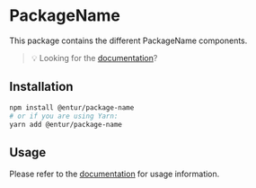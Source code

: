 # PackageName

This package contains the different PackageName components.

> 💡 Looking for the [documentation](https://design.entur.no/komponenter/)?

## Installation

```sh
npm install @entur/package-name
# or if you are using Yarn:
yarn add @entur/package-name
```

## Usage

Please refer to the [documentation](https://design.entur.no/komponenter/) for usage information.
